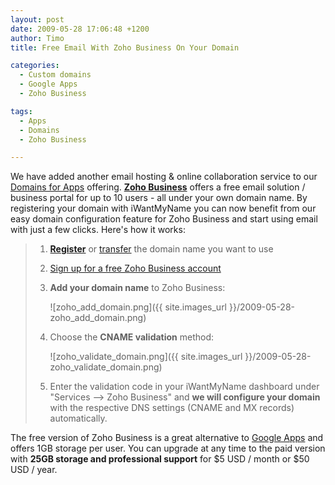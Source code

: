 ```yaml
---
layout: post
date: 2009-05-28 17:06:48 +1200
author: Timo
title: Free Email With Zoho Business On Your Domain

categories:
  - Custom domains
  - Google Apps
  - Zoho Business

tags:
  - Apps
  - Domains
  - Zoho Business

---
```


We have added another email hosting & online collaboration service to our [Domains for Apps](https://iwantmyname.com/features/custom-domain-applications-and-dns) offering. **[Zoho Business](https://iwantmyname.com/features/applications/custom-domain-apps/zoho/email-hosting-and-online-office-suite)** offers a free email solution / business portal for up to 10 users - all under your own domain name. By registering your domain with iWantMyName you can now benefit from our easy domain configuration feature for Zoho Business and start using email with just a few clicks. Here's how it works:

> 1. **[Register](https://iwantmyname.com/)** or [transfer](https://iwantmyname.com/domains/domain-transfer) the domain name you want to use
>
> 2. [Sign up for a free Zoho Business account](http://business.zoho.com/)
>
> 3. **Add your domain name** to Zoho Business:
>
>    ![zoho_add_domain.png]({{ site.images_url }}/2009-05-28-zoho_add_domain.png)
>
> 4. Choose the **CNAME validation** method:
>
>    ![zoho_validate_domain.png]({{ site.images_url }}/2009-05-28-zoho_validate_domain.png)
>
> 5. Enter the validation code in your iWantMyName dashboard under "Services --> Zoho Business" and **we will configure your domain** with the respective DNS settings (CNAME and MX records) automatically.

The free version of Zoho Business is a great alternative to [Google Apps](https://iwantmyname.com/features/applications/google-apps-for-your-domain) and offers 1GB storage per user. You can upgrade at any time to the paid version with **25GB storage and professional support** for $5 USD / month or $50 USD / year.
